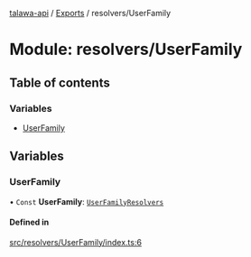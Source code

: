 [talawa-api](../README.md) / [Exports](../modules.md) / resolvers/UserFamily

# Module: resolvers/UserFamily

## Table of contents

### Variables

- [UserFamily](resolvers_UserFamily.md#userfamily)

## Variables

### UserFamily

• `Const` **UserFamily**: [`UserFamilyResolvers`](types_generatedGraphQLTypes.md#userfamilyresolvers)

#### Defined in

[src/resolvers/UserFamily/index.ts:6](https://github.com/PalisadoesFoundation/talawa-api/blob/53234da/src/resolvers/UserFamily/index.ts#L6)
